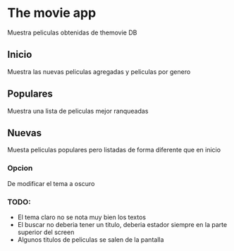 # The movie app

Muestra peliculas obtenidas de themovie DB

## Inicio

Muestra las nuevas peliculas agregadas y peliculas  por genero

## Populares

Muestra una lista de peliculas mejor ranqueadas

## Nuevas

Muesta peliculas populares pero listadas de forma diferente que en inicio

### Opcion

De modificar el tema a oscuro

### TODO: 

- El tema claro no se nota muy bien los textos
- El buscar no deberia tener un titulo, deberia estador siempre 
  en la parte superior del screen
- Algunos titulos de peliculas se salen de la pantalla